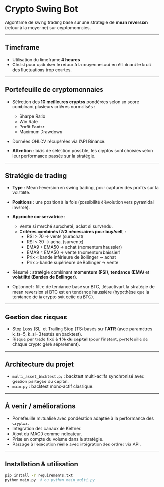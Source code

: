 # Crypto Swing Bot

Algorithme de swing trading basé sur une stratégie de **mean reversion** (retour à la moyenne) sur cryptomonnaies.

---

## Timeframe

- Utilisation du timeframe **4 heures**  
- Choisi pour optimiser le retour à la moyenne tout en éliminant le bruit des fluctuations trop courtes.

---

## Portefeuille de cryptomonnaies

- Sélection des **10 meilleures cryptos** pondérées selon un score combinant plusieurs critères normalisés :  
  - Sharpe Ratio  
  - Win Rate  
  - Profit Factor  
  - Maximum Drawdown  

- Données OHLCV récupérées via l’API Binance.

- **Attention** : biais de sélection possible, les cryptos sont choisies selon leur performance passée sur la stratégie.

---

## Stratégie de trading

- **Type** : Mean Reversion en swing trading, pour capturer des profits sur la volatilité.  
- **Positions** : une position à la fois (possibilité d’évolution vers pyramidal inversé).  
- **Approche conservatrice** :  
  - Vente si marché suracheté, achat si survendu.  
  - **Critères combinés (2/3 nécessaires pour buy/sell)** :  
    - RSI > 70 → vente (surachat)  
    - RSI < 30 → achat (survente)  
    - EMA9 > EMA50 → achat (momentum haussier)  
    - EMA9 < EMA50 → vente (momentum baissier)  
    - Prix < bande inférieure de Bollinger → achat  
    - Prix > bande supérieure de Bollinger → vente  

- Résumé : stratégie combinant **momentum (RSI)**, **tendance (EMA)** et **volatilité (Bandes de Bollinger)**.

- Optionnel : filtre de tendance basé sur BTC, désactivant la stratégie de mean reversion si BTC est en tendance haussière (hypothèse que la tendance de la crypto suit celle du BTC).

---

## Gestion des risques

- Stop Loss (SL) et Trailing Stop (TS) basés sur l’**ATR** (avec paramètres k_ts=5, k_sl=3 testés en backtest).  
- Risque par trade fixé à **1 % du capital** (pour l’instant, portefeuille de chaque crypto géré séparément).  

---

## Architecture du projet

- `multi_asset_backtest.py` : backtest multi-actifs synchronisé avec gestion partagée du capital.  
- `main.py` : backtest mono-actif classique.

---

## À venir / améliorations

- Portefeuille mutualisé avec pondération adaptée à la performance des cryptos.  
- Intégration des canaux de Keltner.  
- Ajout du MACD comme indicateur.  
- Prise en compte du volume dans la stratégie.  
- Passage à l’exécution réelle avec intégration des ordres via API.

---

## Installation & utilisation

```bash
pip install -r requirements.txt
python main.py  # ou python main_multi.py
